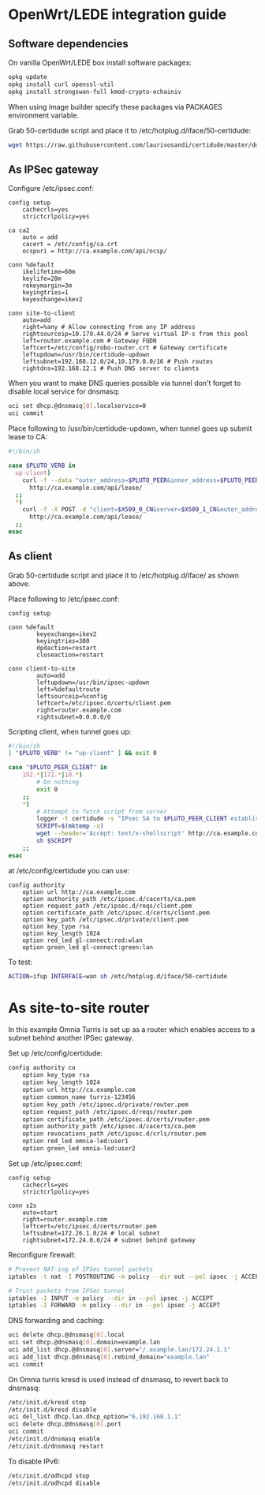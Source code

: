 # OpenWrt/LEDE integration guide

## Software dependencies

On vanilla OpenWrt/LEDE box install software packages:

```bash
opkg update
opkg install curl openssl-util
opkg install strongswan-full kmod-crypto-echainiv
```

When using image builder specify these packages via PACKAGES environment variable.

Grab 50-certidude script and place it to /etc/hotplug.d/iface/50-certidude:

```bash
wget https://raw.githubusercontent.com/laurivosandi/certidude/master/doc/50-certidude -O /etc/hotplug.d/iface/50-certidude
```

## As IPSec gateway

Configure /etc/ipsec.conf:

```
config setup
    cachecrls=yes
    strictcrlpolicy=yes

ca ca2
    auto = add
    cacert = /etc/config/ca.crt
    ocspuri = http://ca.example.com/api/ocsp/

conn %default
    ikelifetime=60m
    keylife=20m
    rekeymargin=3m
    keyingtries=1
    keyexchange=ikev2

conn site-to-client
    auto=add
    right=%any # Allow connecting from any IP address
    rightsourceip=10.179.44.0/24 # Serve virtual IP-s from this pool
    left=router.example.com # Gateway FQDN
    leftcert=/etc/config/robo-router.crt # Gateway certificate
    leftupdown=/usr/bin/certidude-updown
    leftsubnet=192.168.12.0/24,10.179.0.0/16 # Push routes
    rightdns=192.168.12.1 # Push DNS server to clients
```

When you want to make DNS queries possible via tunnel don't forget to 
disable local service for dnsmasq:

```bash
uci set dhcp.@dnsmasq[0].localservice=0
uci commit
```

Place following to /usr/bin/certidude-updown, when tunnel goes up submit lease to CA:

```bash
#!/bin/sh

case $PLUTO_VERB in
  up-client)
    curl -f --data "outer_address=$PLUTO_PEER&inner_address=$PLUTO_PEER_SOURCEIP&client=$(echo $PLUTO_PEER_ID | cut -d '=' -f 2)" \
      http://ca.example.com/api/lease/
  ;;
  *)
    curl -f -X POST -d "client=$X509_0_CN&server=$X509_1_CN&outer_address=$untrusted_ip&inner_address=$ifconfig_pool_remote_ip&serial=$tls_serial_0" \
      http://ca.example.com/api/lease/
  ;;
esac
```


## As client

Grab 50-certidude script and place it to /etc/hotplug.d/iface/ as shown above.

Place following to /etc/ipsec.conf:

```
config setup

conn %default
        keyexchange=ikev2
        keyingtries=300
        dpdaction=restart
        closeaction=restart

conn client-to-site
        auto=add
        leftupdown=/usr/bin/ipsec-updown
        left=%defaultroute
        leftsourceip=%config
        leftcert=/etc/ipsec.d/certs/client.pem
        right=router.example.com
        rightsubnet=0.0.0.0/0
```

Scripting client, when tunnel goes up:

```bash
#!/bin/sh
[ "$PLUTO_VERB" != "up-client" ] && exit 0

case "$PLUTO_PEER_CLIENT" in
    192.*|172.*|10.*)
        # Do nothing
        exit 0
    ;;
    *)
        # Attempt to fetch script from server
        logger -t certidude -s "IPsec SA to $PLUTO_PEER_CLIENT established, attempting to fetch script"
        SCRIPT=$(mktemp -u)
        wget --header='Accept: text/x-shellscript' http://ca.example.com/api/script -O $SCRIPT
        sh $SCRIPT
    ;;
esac
```
at /etc/config/certidude you can use:

```
config authority
    option url http://ca.example.com
    option authority_path /etc/ipsec.d/cacerts/ca.pem
    option request_path /etc/ipsec.d/reqs/client.pem
    option certificate_path /etc/ipsec.d/certs/client.pem
    option key_path /etc/ipsec.d/private/client.pem
    option key_type rsa
    option key_length 1024
    option red_led gl-connect:red:wlan
    option green_led gl-connect:green:lan
```

To test:

```bash
ACTION=ifup INTERFACE=wan sh /etc/hotplug.d/iface/50-certidude
```

# As site-to-site router

In this example Omnia Turris is set up as a router which enables
access to a subnet behind another IPSec gateway.

Set up /etc/config/certidude:

```bash
config authority ca
    option key_type rsa
    option key_length 1024
    option url http://ca.example.com
    option common_name turris-123456 
    option key_path /etc/ipsec.d/private/router.pem
    option request_path /etc/ipsec.d/reqs/router.pem
    option certificate_path /etc/ipsec.d/certs/router.pem
    option authority_path /etc/ipsec.d/cacerts/ca.pem
    option revocations_path /etc/ipsec.d/crls/router.pem
    option red_led omnia-led:user1
    option green_led omnia-led:user2
```

Set up /etc/ipsec.conf:

```
config setup
    cachecrls=yes
    strictcrlpolicy=yes

conn s2s
    auto=start
    right=router.example.com
    leftcert=/etc/ipsec.d/certs/router.pem
    leftsubnet=172.26.1.0/24 # local subnet
    rightsubnet=172.24.0.0/24 # subnet behind gateway
```

Reconfigure firewall:

```bash
# Prevent NAT-ing of IPSec tunnel packets
iptables -t nat -I POSTROUTING -m policy --dir out --pol ipsec -j ACCEPT

# Trust packets from IPSec tunnel
iptables -I INPUT -m policy --dir in --pol ipsec -j ACCEPT
iptables -I FORWARD -m policy --dir in --pol ipsec -j ACCEPT
```

DNS forwarding and caching:

```bash
uci delete dhcp.@dnsmasq[0].local
uci set dhcp.@dnsmasq[0].domain=example.lan
uci add_list dhcp.@dnsmasq[0].server="/.example.lan/172.24.1.1"
uci add_list dhcp.@dnsmasq[0].rebind_domain="example.lan"
uci commit
```

On Omnia turris kresd is used instead of dnsmasq, to revert back to dnsmasq:

```bash
/etc/init.d/kresd stop
/etc/init.d/kresd disable
uci del_list dhcp.lan.dhcp_option="6,192.168.1.1"
uci delete dhcp.@dnsmasq[0].port
uci commit
/etc/init.d/dnsmasq enable
/etc/init.d/dnsmasq restart
```

To disable IPv6:

```bash
/etc/init.d/odhcpd stop
/etc/init.d/odhcpd disable
```

